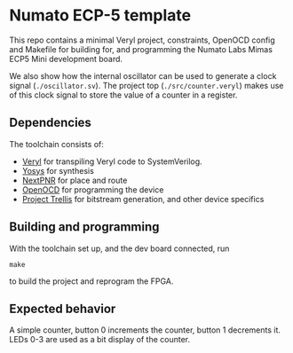 # Numato ECP-5 template

This repo contains a minimal Veryl project, constraints, OpenOCD config and Makefile for building for, and programming the Numato Labs Mimas ECP5 Mini development board.

We also show how the internal oscillator can be used to generate a clock signal (`./oscillator.sv`). The project top (`./src/counter.veryl`) makes use of this clock signal to store the value of a counter in a register.

## Dependencies

The toolchain consists of:

- [Veryl](https://veryl-lang.org/install/) for transpiling Veryl code to SystemVerilog.
- [Yosys](https://github.com/YosysHQ/yosys?tab=readme-ov-file#building-from-source) for synthesis
- [NextPNR](https://github.com/YosysHQ/nextpnr?tab=readme-ov-file#getting-started) for place and route
- [OpenOCD](https://openocd.org/pages/getting-openocd.html) for programming the device
- [Project Trellis](https://github.com/YosysHQ/prjtrellis) for bitstream generation, and other device specifics

## Building and programming

With the toolchain set up, and the dev board connected, run 
```
make
```
to build the project and reprogram the FPGA. 

## Expected behavior

A simple counter, button 0 increments the counter, button 1 decrements it. LEDs 0-3 are used as a bit display of the counter.